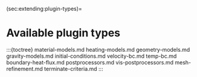 (sec:extending:plugin-types)=
# Available plugin types

:::{toctree}
material-models.md
heating-models.md
geometry-models.md
gravity-models.md
initial-conditions.md
velocity-bc.md
temp-bc.md
boundary-heat-flux.md
postprocessors.md
vis-postprocessors.md
mesh-refinement.md
terminate-criteria.md
:::
